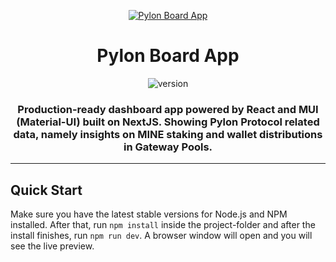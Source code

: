 <p align="center">
    <a href="https://pylonboard.money" title="pylonboard.money">
        <img src="https://pylonboard.money/static/images/logo/pylon-logo.png" alt="Pylon Board App">
    </a>
</p>
<h1 align="center">
    <b>Pylon Board App</b>
</h1>
<div align="center">

![version](https://img.shields.io/badge/version-1.0.0-blue.svg)

</div>

<h3 align="center">Production-ready dashboard app powered by React and MUI (Material-UI) built on NextJS. Showing Pylon Protocol related data, namely insights on MINE staking and wallet distributions in Gateway Pools.
</h3>

---

<h2>
    Quick Start
</h2>
<p>
    Make sure you have the latest stable versions for Node.js and NPM installed. After that, run <code>npm install</code> inside the project-folder and after the install finishes, run <code>npm run dev</code>. A browser window will open and you will see the live preview.
</p>
